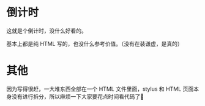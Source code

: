 # 倒计时

这就是个倒计时，没什么好看的。

基本上都是纯 HTML 写的，也没什么参考价值。（没有在装谦虚，是真的）

# 其他

因为写得很赶，一大堆东西全部在一个 HTML 文件里面，stylus 和 HTML 页面本身没有进行拆分，所以麻烦一下大家要花点时间看代码了🙏
